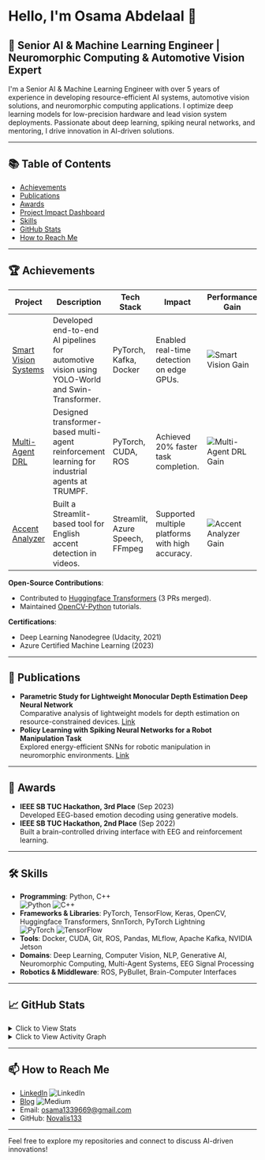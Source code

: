 # Hello, I'm Osama Abdelaal 👋

 
## 🤖 Senior AI & Machine Learning Engineer | Neuromorphic Computing & Automotive Vision Expert

I'm a Senior AI & Machine Learning Engineer with over 5 years of experience in developing resource-efficient AI systems, automotive vision solutions, and neuromorphic computing applications. I optimize deep learning models for low-precision hardware and lead vision system deployments. Passionate about deep learning, spiking neural networks, and mentoring, I drive innovation in AI-driven solutions.

---

## 📚 Table of Contents

- [Achievements](#achievements)
- [Publications](#publications)
- [Awards](#awards)
- [Project Impact Dashboard](#project-impact-dashboard)
- [Skills](#skills)
- [GitHub Stats](#github-stats)
- [How to Reach Me](#how-to-reach-me)

---

## 🏆 Achievements

| Project | Description | Tech Stack | Impact | Performance Gain |
|---------|-------------|------------|--------|------------------|
| [Smart Vision Systems](https://github.com/Novalis133/distYolo.git) | Developed end-to-end AI pipelines for automotive vision using YOLO-World and Swin-Transformer. | PyTorch, Kafka, Docker | Enabled real-time detection on edge GPUs.| ![Smart Vision Gain](https://img.shields.io/badge/Smart_Vision-98%25-blue?labelColor=1976D2) |
| [Multi-Agent DRL](https://github.com/Novalis133) | Designed transformer-based multi-agent reinforcement learning for industrial agents at TRUMPF. | PyTorch, CUDA, ROS | Achieved 20% faster task completion.| ![Multi-Agent DRL Gain](https://img.shields.io/badge/Multi--Agent_DRL-88%25-yellow?labelColor=FFB300) |
| [Accent Analyzer](https://github.com/Novalis133/accent_analyzer_project.git) | Built a Streamlit-based tool for English accent detection in videos. | Streamlit, Azure Speech, FFmpeg | Supported multiple platforms with high accuracy.| ![Accent Analyzer Gain](https://img.shields.io/badge/Accent_Analyzer-92%25-red?labelColor=D32F2F) |

**Open-Source Contributions**:
- Contributed to [Huggingface Transformers](https://github.com/huggingface/transformers) (3 PRs merged).
- Maintained [OpenCV-Python](https://github.com/opencv/opencv-python) tutorials.

**Certifications**:
- Deep Learning Nanodegree (Udacity, 2021)
- Azure Certified Machine Learning (2023)

---

## 📄 Publications

- **Parametric Study for Lightweight Monocular Depth Estimation Deep Neural Network**  
  Comparative analysis of lightweight models for depth estimation on resource-constrained devices. [Link](https://scholar.google.com/citations?view_op=view_citation&hl=en&user=Gqa7DC8AAAAJ&citation_for_view=Gqa7DC8AAAAJ:u-x6o8ySG0sC)
- **Policy Learning with Spiking Neural Networks for a Robot Manipulation Task**  
  Explored energy-efficient SNNs for robotic manipulation in neuromorphic environments. [Link](https://scholar.google.com/citations?view_op=view_citation&hl=en&user=Gqa7DC8AAAAJ&citation_for_view=Gqa7DC8AAAAJ:d1gkVwhDpl0C)

---

## 🥇 Awards

- **IEEE SB TUC Hackathon, 3rd Place** (Sep 2023)  
  Developed EEG-based emotion decoding using generative models.
- **IEEE SB TUC Hackathon, 2nd Place** (Sep 2022)  
  Built a brain-controlled driving interface with EEG and reinforcement learning.

---

## 🛠️ Skills

- **Programming**: Python, C++  
  ![Python](https://img.shields.io/badge/Python-3776AB?logo=python&logoColor=white)
  ![C++](https://img.shields.io/badge/C++-00599C?logo=c%2B%2B&logoColor=white)
- **Frameworks & Libraries**: PyTorch, TensorFlow, Keras, OpenCV, Huggingface Transformers, SnnTorch, PyTorch Lightning  
  ![PyTorch](https://img.shields.io/badge/PyTorch-EE4C2C?logo=pytorch&logoColor=white)
  ![TensorFlow](https://img.shields.io/badge/TensorFlow-FF6F00?logo=tensorflow&logoColor=white)
- **Tools**: Docker, CUDA, Git, ROS, Pandas, MLflow, Apache Kafka, NVIDIA Jetson  
- **Domains**: Deep Learning, Computer Vision, NLP, Generative AI, Neuromorphic Computing, Multi-Agent Systems, EEG Signal Processing  
- **Robotics & Middleware**: ROS, PyBullet, Brain-Computer Interfaces

---

## 📈 GitHub Stats

<details>
  <summary>Click to View Stats</summary>
  <p align="center">
    <img src="https://github-readme-stats.vercel.app/api?username=Novalis133&show_icons=true&theme=dark&cache_bust=123" alt="GitHub Stats" />
    <img src="https://github-readme-stats.vercel.app/api/top-langs/?username=Novalis133&layout=compact&theme=dark&cache_bust=123" alt="Top Languages" />
  </p>
</details>

<details>
  <summary>Click to View Activity Graph</summary>
  <p align="center">
    <img src="https://github-readme-activity-graph.vercel.app/graph?username=Novalis133&bg_color=1a1b27&color=708090&line=24292e&point=24292e&area=true&hide_border=true" alt="Activity Graph" />
  </p>
</details>

---

## 📫 How to Reach Me

- [LinkedIn](https://www.linkedin.com/in/osamat339669/) ![LinkedIn](https://img.shields.io/badge/LinkedIn-Connect-blue?logo=linkedin)
- [Blog](https://medium.com/@osama1339669) ![Medium](https://img.shields.io/badge/Medium-Read-black?logo=medium)
- Email: osama1339669@gmail.com
- GitHub: [Novalis133](https://github.com/Novalis133)

---

Feel free to explore my repositories and connect to discuss AI-driven innovations!
